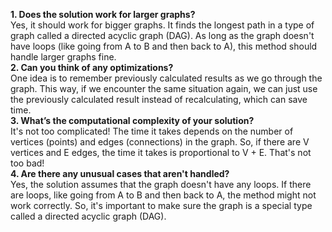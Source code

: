 **1. Does the solution work for larger graphs?**\
   Yes, it should work for bigger graphs. It finds the longest path in a type of graph called a directed acyclic graph (DAG). As long as the graph doesn't have loops (like going from A to B and then back to A), this method should handle larger graphs fine.\
**2. Can you think of any optimizations?**\
   One idea is to remember previously calculated results as we go through the graph. This way, if we encounter the same situation again, we can just use the previously calculated result instead of recalculating, which can save time.\
**3. What’s the computational complexity of your solution?**\
   It's not too complicated! The time it takes depends on the number of vertices (points) and edges (connections) in the graph. So, if there are V vertices and E edges, the time it takes is proportional to V + E. That's not too bad!\
**4. Are there any unusual cases that aren't handled?**\
   Yes, the solution assumes that the graph doesn't have any loops. If there are loops, like going from A to B and then back to A, the method might not work correctly. So, it's important to make sure the graph is a special type called a directed acyclic graph (DAG).
